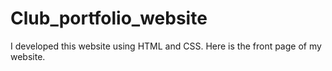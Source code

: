 # Club_portfolio_website
I developed this website using HTML and CSS. Here is the front page of my website.
